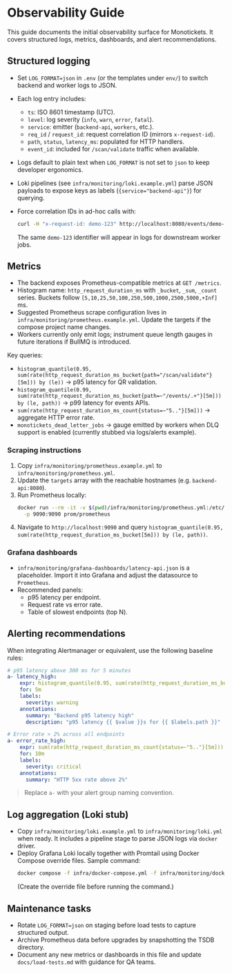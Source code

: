 # Observability Guide

This guide documents the initial observability surface for Monotickets. It
covers structured logs, metrics, dashboards, and alert recommendations.

## Structured logging

- Set `LOG_FORMAT=json` in `.env` (or the templates under `env/`) to switch
  backend and worker logs to JSON.
- Each log entry includes:
  - `ts`: ISO 8601 timestamp (UTC).
  - `level`: log severity (`info`, `warn`, `error`, `fatal`).
  - `service`: emitter (`backend-api`, `workers`, etc.).
  - `req_id` / `request_id`: request correlation ID (mirrors `x-request-id`).
  - `path`, `status`, `latency_ms`: populated for HTTP handlers.
  - `event_id`: included for `/scan/validate` traffic when available.
- Logs default to plain text when `LOG_FORMAT` is not set to `json` to keep
  developer ergonomics.
- Loki pipelines (see `infra/monitoring/loki.example.yml`) parse JSON payloads to
  expose keys as labels (`{service="backend-api"}`) for querying.
- Force correlation IDs in ad-hoc calls with:

  ```bash
  curl -H "x-request-id: demo-123" http://localhost:8080/events/demo-event/guests
  ```

  The same `demo-123` identifier will appear in logs for downstream worker jobs.

## Metrics

- The backend exposes Prometheus-compatible metrics at `GET /metrics`.
- Histogram name: `http_request_duration_ms` with `_bucket`, `_sum`, `_count`
  series. Buckets follow `[5,10,25,50,100,250,500,1000,2500,5000,+Inf]` ms.
- Suggested Prometheus scrape configuration lives in
  `infra/monitoring/prometheus.example.yml`. Update the targets if the compose
  project name changes.
- Workers currently only emit logs; instrument queue length gauges in future
  iterations if BullMQ is introduced.

Key queries:

- `histogram_quantile(0.95, sum(rate(http_request_duration_ms_bucket{path="/scan/validate"}[5m])) by (le))`
  → p95 latency for QR validation.
- `histogram_quantile(0.99, sum(rate(http_request_duration_ms_bucket{path=~"/events/.+"}[5m])) by (le, path))`
  → p99 latency for events APIs.
- `sum(rate(http_request_duration_ms_count{status=~"5.."}[5m]))`
  → aggregate HTTP error rate.
- `monotickets_dead_letter_jobs` → gauge emitted by workers when DLQ support is
  enabled (currently stubbed via logs/alerts example).

### Scraping instructions

1. Copy `infra/monitoring/prometheus.example.yml` to `infra/monitoring/prometheus.yml`.
2. Update the `targets` array with the reachable hostnames (e.g. `backend-api:8080`).
3. Run Prometheus locally:
   ```bash
   docker run --rm -it -v $(pwd)/infra/monitoring/prometheus.yml:/etc/prometheus/prometheus.yml \
     -p 9090:9090 prom/prometheus
   ```
4. Navigate to `http://localhost:9090` and query
   `histogram_quantile(0.95, sum(rate(http_request_duration_ms_bucket[5m])) by (le, path))`.

### Grafana dashboards

- `infra/monitoring/grafana-dashboards/latency-api.json` is a placeholder. Import
  it into Grafana and adjust the datasource to `Prometheus`.
- Recommended panels:
  - p95 latency per endpoint.
  - Request rate vs error rate.
  - Table of slowest endpoints (top N).

## Alerting recommendations

When integrating Alertmanager or equivalent, use the following baseline rules:

```yaml
# p95 latency above 300 ms for 5 minutes
a- latency_high:
    expr: histogram_quantile(0.95, sum(rate(http_request_duration_ms_bucket[5m])) by (le, path)) > 0.3
    for: 5m
    labels:
      severity: warning
    annotations:
      summary: "Backend p95 latency high"
      description: "p95 latency {{ $value }}s for {{ $labels.path }}"

# Error rate > 2% across all endpoints
a- error_rate_high:
    expr: sum(rate(http_request_duration_ms_count{status=~"5.."}[5m])) / sum(rate(http_request_duration_ms_count[5m])) > 0.02
    for: 10m
    labels:
      severity: critical
    annotations:
      summary: "HTTP 5xx rate above 2%"
```

> Replace `a-` with your alert group naming convention.

## Log aggregation (Loki stub)

- Copy `infra/monitoring/loki.example.yml` to `infra/monitoring/loki.yml` when
  ready. It includes a pipeline stage to parse JSON logs via `docker` driver.
- Deploy Grafana Loki locally together with Promtail using Docker Compose
  override files. Sample command:
  ```bash
  docker compose -f infra/docker-compose.yml -f infra/monitoring/docker-compose.override.yml up -d loki promtail
  ```
  (Create the override file before running the command.)

## Maintenance tasks

- Rotate `LOG_FORMAT=json` on staging before load tests to capture structured
  output.
- Archive Prometheus data before upgrades by snapshotting the TSDB directory.
- Document any new metrics or dashboards in this file and update
  `docs/load-tests.md` with guidance for QA teams.
